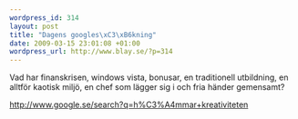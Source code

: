 ```yaml
--- 
wordpress_id: 314
layout: post
title: "Dagens googles\xC3\xB6kning"
date: 2009-03-15 23:01:08 +01:00
wordpress_url: http://www.blay.se/?p=314
---
```

Vad har finanskrisen, windows vista, bonusar, en traditionell utbildning, en alltför kaotisk miljö, en chef som lägger sig i och fria händer gemensamt?

<a href="http://www.google.se/search?q=h%C3%A4mmar+kreativiteten">http://www.google.se/search?q=h%C3%A4mmar+kreativiteten</a>

